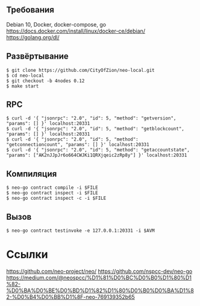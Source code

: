 ## Требования

Debian 10, Docker, docker-compose, go
https://docs.docker.com/install/linux/docker-ce/debian/
https://golang.org/dl/

## Развёртывание

```
$ git clone https://github.com/CityOfZion/neo-local.git
$ cd neo-local
$ git checkout -b 4nodes 0.12
$ make start
```

## RPC

```
$ curl -d '{ "jsonrpc": "2.0", "id": 5, "method": "getversion", "params": [] }' localhost:20331
$ curl -d '{ "jsonrpc": "2.0", "id": 5, "method": "getblockcount", "params": [] }' localhost:20331
$ curl -d '{ "jsonrpc": "2.0", "id": 5, "method": "getconnectioncount", "params": [] }' localhost:20331
$ curl -d '{ "jsonrpc": "2.0", "id": 5, "method": "getaccountstate", "params": ["AK2nJJpJr6o664CWJKi1QRXjqeic2zRp8y"] }' localhost:20331
```


## Компиляция
```
$ neo-go contract compile -i $FILE
$ neo-go contract inspect -i $FILE
$ neo-go contract inspect -c -i $FILE
```



## Вызов
```
$ neo-go contract testinvoke -e 127.0.0.1:20331 -i $AVM
```


# Ссылки

https://github.com/neo-project/neo/
https://github.com/nspcc-dev/neo-go
https://medium.com/@neospcc/%D1%81%D0%BC%D0%B0%D1%80%D1%82-%D0%BA%D0%BE%D0%BD%D1%82%D1%80%D0%B0%D0%BA%D1%82-%D0%B4%D0%BB%D1%8F-neo-769139352b65
